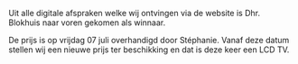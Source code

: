 

Uit alle digitale afspraken welke wij ontvingen via de website is Dhr. Blokhuis naar voren gekomen als winnaar.

De prijs is op vrijdag 07 juli overhandigd door St&eacute;phanie. Vanaf deze datum stellen wij een nieuwe prijs ter beschikking en dat is deze keer een LCD TV.